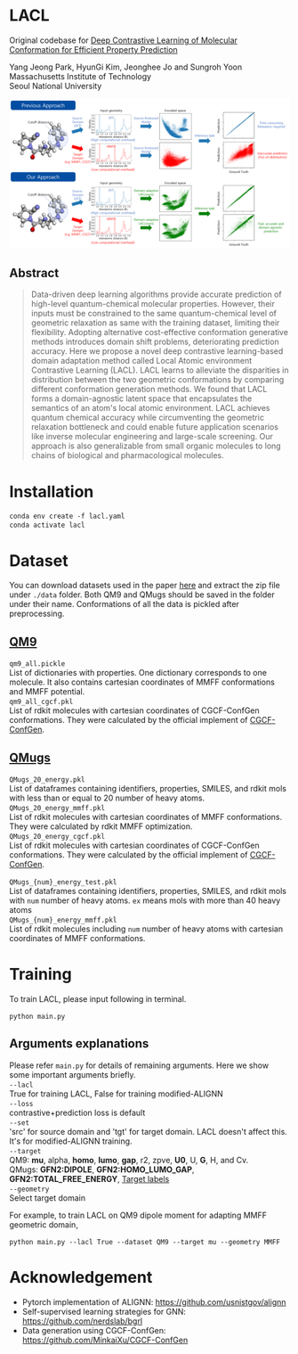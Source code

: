 # LACL

Original codebase for [Deep Contrastive Learning of Molecular Conformation for Efficient Property Prediction]()

Yang Jeong Park, HyunGi Kim, Jeonghee Jo and Sungroh Yoon   
Massachusetts Institute of Technology   
Seoul National University


![](images/Advantage_of_our_approach_revision.png)
## Abstract
>Data-driven deep learning algorithms provide accurate prediction of high-level quantum-chemical molecular properties. However, their inputs must be constrained to the same quantum-chemical level of geometric relaxation as same with the training dataset, limiting their flexibility. Adopting alternative cost-effective conformation generative methods introduces domain shift problems, deteriorating prediction accuracy. Here we propose a novel deep contrastive learning-based domain adaptation method called Local Atomic environment Contrastive Learning (LACL). LACL learns to alleviate the disparities in distribution between the two geometric conformations by comparing different conformation generation methods. We found that LACL forms a domain-agnostic latent space that encapsulates the semantics of an atom's local atomic environment. LACL achieves quantum chemical accuracy while circumventing the geometric relaxation bottleneck and could enable future application scenarios like inverse molecular engineering and large-scale screening. Our approach is also generalizable from small organic molecules to long chains of biological and pharmacological molecules.

# Installation
```
conda env create -f lacl.yaml
conda activate lacl
```
# Dataset
You can download datasets used in the paper [here](https://drive.google.com/drive/folders/1pVFronnO5AY2TSQLygCR8TUPeWeTKn9I?usp=sharing) and extract the zip file under `./data` folder. Both QM9 and QMugs should be saved in the folder under their name. Conformations of all the data is pickled after preprocessing. 
## [QM9](https://figshare.com/collections/Quantum_chemistry_structures_and_properties_of_134_kilo_molecules/978904)
`qm9_all.pickle`   
List of dictionaries with properties. One dictionary corresponds to one molecule. It also contains cartesian coordinates of MMFF conformations and MMFF potential.   
`qm9_all_cgcf.pkl`   
List of rdkit molecules with cartesian coordinates of CGCF-ConfGen conformations. They were calculated by the official implement of [CGCF-ConfGen](https://github.com/MinkaiXu/CGCF-ConfGen).

## [QMugs](https://www.research-collection.ethz.ch/handle/20.500.11850/482129)
`QMugs_20_energy.pkl`    
List of dataframes containing identifiers, properties, SMILES, and rdkit mols with less than or equal to 20 number of heavy atoms.   
`QMugs_20_energy_mmff.pkl`   
List of rdkit molecules with cartesian coordinates of MMFF conformations. They were calculated by rdkit MMFF optimization.   
`QMugs_20_energy_cgcf.pkl`    
List of rdkit molecules with cartesian coordinates of CGCF-ConfGen conformations. They were calculated by the official implement of [CGCF-ConfGen](https://github.com/MinkaiXu/CGCF-ConfGen).   
     
`QMugs_{num}_energy_test.pkl`   
List of dataframes containing identifiers, properties, SMILES, and rdkit mols with `num` number of heavy atoms. `ex` means mols with more than 40 heavy atoms   
`QMugs_{num}_energy_mmff.pkl`   
List of rdkit molecules including `num` number of heavy atoms with cartesian coordinates of MMFF conformations.   



# Training
To train LACL, please input following in terminal.
```
python main.py
```
## Arguments explanations    
Please refer `main.py` for details of remaining arguments. Here we show some important arguments briefly.   
`--lacl`    
True for training LACL, False for training modified-ALIGNN    
`--loss`    
contrastive+prediction loss is default   
`--set`    
'src' for source domain and 'tgt' for target domain. LACL doesn't affect this. It's for modified-ALIGNN training.  
`--target`    
QM9: **mu**, alpha, **homo**, **lumo**, **gap**, r2, zpve, **U0**, U, **G**, H, and Cv.   
QMugs: **GFN2:DIPOLE**, **GFN2:HOMO_LUMO_GAP**, **GFN2:TOTAL_FREE_ENERGY**, [Target labels](data/data.py)   
`--geometry`   
Select target domain   
   
For example, to train LACL on QM9 dipole moment for adapting MMFF geometric domain,   
```
python main.py --lacl True --dataset QM9 --target mu --geometry MMFF
```


# Acknowledgement
- Pytorch implementation of ALIGNN: https://github.com/usnistgov/alignn
- Self-supervised learning strategies for GNN: https://github.com/nerdslab/bgrl
- Data generation using CGCF-ConfGen: https://github.com/MinkaiXu/CGCF-ConfGen
